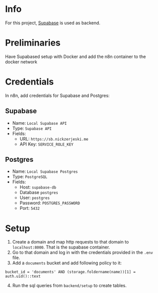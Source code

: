 # Info
For this project, [Supabase](https://supabase.com/) is used as backend.
# Preliminaries
Have Supabased setup with Docker and add the n8n container to the docker network
# Credentials
In n8n, add credentials for Supabase and Postgres:
## Supabase
- Name: `Local Supabase API`
- Type: `Supabase API`
- Fields:
  - URL: `https://sb.nickzerjeski.me`
  - API Key: `SERVICE_ROLE_KEY`
## Postgres
- Name: `Local Supabase Postgres`
- Type: `PostgreSQL`
- Fields:
  - Host: `supabase-db`
  - Database `postgres`
  - User: `postgres`
  - Password: `POSTGRES_PASSWORD`
  - Port: `5432`
# Setup
1. Create a domain and map http requests to that domain to `localhost:8000`. That is the supabase container.
2. Go to that domain and log in with the credentials provided in the `.env` file.
3. Add a `documents` bucket and add following policy to it:
```
bucket_id = 'documents' AND (storage.foldername(name))[1] = auth.uid()::text
```
4. Run the sql queries from `backend/setup` to create tables.
